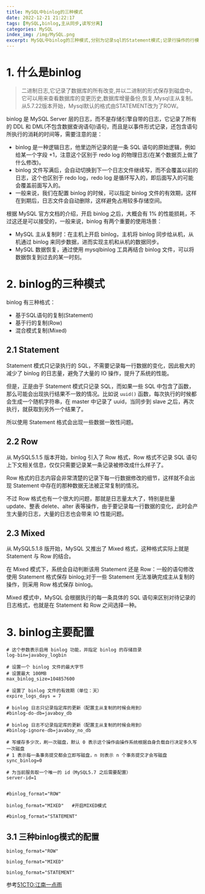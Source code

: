```yaml
---
title: MySQL中binlog的三种模式
date: 2022-12-21 21:22:17
tags: [MySQL,binlog,主从同步,读写分离]
categories: MySQL
index_img: /img/MySQL.png
excerpt: MySQL中binlog的三种模式,分别为记录sql的Statement模式;记录行操作的行模式;混合模式
---
```

# 1. 什么是binlog

> 二进制日志,它记录了数据库的所有改变,并以二进制的形式保存到磁盘中。它可以用来查看数据库的变更历史,数据库增量备份,恢复,Mysql主从复制。从5.7.22版本开始，Mysql默认的格式由STATEMENT改为了ROW。

binlog 是 MySQL Server 层的日志，而不是存储引擎自带的日志，它记录了所有的 DDL 和 DML(不包含数据查询语句)语句，而且是以事件形式记录，还包含语句所执行的消耗的时间等，需要注意的是：

- binlog 是一种逻辑日志，他里边所记录的是一条 SQL 语句的原始逻辑，例如给某一个字段 +1，注意这个区别于 redo log 的物理日志(在某个数据页上做了什么修改)。
- binlog 文件写满后，会自动切换到下一个日志文件继续写，而不会覆盖以前的日志，这个也区别于 redo log，redo log 是循环写入的，即后面写入的可能会覆盖前面写入的。
- 一般来说，我们在配置 binlog 的时候，可以指定 binlog 文件的有效期，这样在到期后，日志文件会自动删除，这样避免占用较多存储空间。

根据 MySQL 官方文档的介绍，开启 binlog 之后，大概会有 1% 的性能损耗，不过这还是可以接受的，一般来说，binlog 有两个重要的使用场景：

- MySQL 主从复制时：在主机上开启 binlog，主机将 binlog 同步给从机，从机通过 binlog 来同步数据，进而实现主机和从机的数据同步。
- MySQL 数据恢复，通过使用 mysqlbinlog 工具再结合 binlog 文件，可以将数据恢复到过去的某一时刻。

# 2. binlog的三种模式

binlog 有三种格式：

- 基于SQL语句的复制(Statement)
- 基于行的复制(Row)
- 混合模式复制(Mixed)

## 2.1 Statement

Statement 模式只记录执行的 SQL，不需要记录每一行数据的变化，因此极大的减少了 binlog 的日志量，避免了大量的 IO 操作，提升了系统的性能。

但是，正是由于 Statement 模式只记录 SQL，而如果一些 SQL 中包含了函数，那么可能会出现执行结果不一致的情况。比如说 `uuid()` 函数，每次执行的时候都会生成一个随机字符串，在 master 中记录了 uuid，当同步到 slave 之后，再次执行，就获取到另外一个结果了。

所以使用 Statement 格式会出现一些数据一致性问题。

## 2.2 Row

从 MySQL5.1.5 版本开始，binlog 引入了 Row 格式，Row 格式不记录 SQL 语句上下文相关信息，仅仅只需要记录某一条记录被修改成什么样子了。

Row 格式的日志内容会非常清楚的记录下每一行数据修改的细节，这样就不会出现 Statement 中存在的那种数据无法被正常复制的情况。

不过 Row 格式也有一个很大的问题，那就是日志量太大了，特别是批量 update、整表 delete、alter 表等操作，由于要记录每一行数据的变化，此时会产生大量的日志，大量的日志也会带来 IO 性能问题。

## 2.3 Mixed

从 MySQL5.1.8 版开始，MySQL 又推出了 Mixed 格式，这种格式实际上就是 Statement 与 Row 的结合。

在 Mixed 模式下，系统会自动判断该用 Statement 还是 Row：一般的语句修改使用 Statement 格式保存 binlog;对于一些 Statement 无法准确完成主从复制的操作，则采用 Row 格式保存 binlog。

Mixed 模式中，MySQL 会根据执行的每一条具体的 SQL 语句来区别对待记录的日志格式，也就是在 Statement 和 Row 之间选择一种。

# 3. binlog主要配置

```properties
# 这个参数表示启用 binlog 功能，并指定 binlog 的存储目录
log-bin=javaboy_logbin

# 设置一个 binlog 文件的最大字节
# 设置最大 100MB
max_binlog_size=104857600

# 设置了 binlog 文件的有效期（单位：天）
expire_logs_days = 7

# binlog 日志只记录指定库的更新（配置主从复制的时候会用到）
#binlog-do-db=javaboy_db

# binlog 日志不记录指定库的更新（配置主从复制的时候会用到）
#binlog-ignore-db=javaboy_no_db

# 写缓存多少次，刷一次磁盘，默认 0 表示这个操作由操作系统根据自身负载自行决定多久写一次磁盘
# 1 表示每一条事务提交都会立即写磁盘，n 则表示 n 个事务提交才会写磁盘
sync_binlog=0

# 为当前服务取一个唯一的 id（MySQL5.7 之后需要配置）
server-id=1


#binlog_format="ROW"

binlog_format="MIXED"   #开启MIXED模式

#binlog_format="STATEMENT"
```



## 3.1 三种binlog模式的配置

```properties
binlog_format="ROW"

binlog_format="MIXED"

binlog_format="STATEMENT"
```



参考[51CTO:江南一点雨](https://www.51cto.com/article/703972.html)